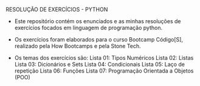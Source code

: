 RESOLUÇÃO DE EXERCÍCIOS - PYTHON

* Este repositório contém os enunciados e as minhas resoluções 
de exercícios focados em linguagem de programação python.

* Os exercícios foram elaborados para o curso Bootcamp Código[S],
realizado pela How Bootcamps e pela Stone Tech.

* Os temas dos exercícios são:
   Lista 01: Tipos Numéricos
   Lista 02: Listas
   Lista 03: Dicionários e Sets
   Lista 04: Condicionais
   Lista 05: Laço de repetição
   Lista 06: Funções
   Lista 07: Programação Orientada a Objetos (POO)
